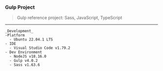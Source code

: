 ### Gulp Project

> Gulp reference project: Sass, JavaScript, TypeScript

---

```
_Development_
-Platform
  - Ubuntu 22.04.1 LTS
- IDE
  - Visual Studio Code v1.79.2
- Dev Environment
  - NodeJS v18.16.0
  - Gulp v4.0.2
  - Sass v1.63.6

```
